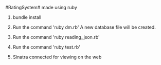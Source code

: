 #RatingSystem# made using ruby

1)  bundle install

2)  Run the command 'ruby dm.rb'
    A new database file will be created.
     
3)  Run the command 'ruby reading_json.rb'

4)  Run the command 'ruby test.rb'

5) Sinatra connected for viewing on the web